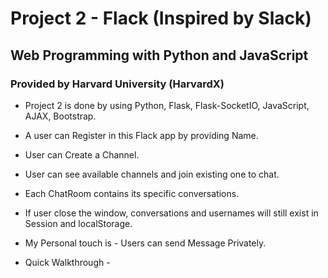 # Project 2 - Flack (Inspired by Slack)

## Web Programming with Python and JavaScript
### Provided by Harvard University (HarvardX)

* Project 2 is done by using Python, Flask, Flask-SocketIO, JavaScript, AJAX, Bootstrap.

* A user can Register in this Flack app by providing Name.

* User can Create a Channel.

* User can see available channels and join existing one to chat.

* Each ChatRoom contains its specific conversations.

* If user close the window, conversations and usernames will still exist in Session and localStorage.

* My Personal touch is - Users can send Message Privately.

* Quick Walkthrough - 
